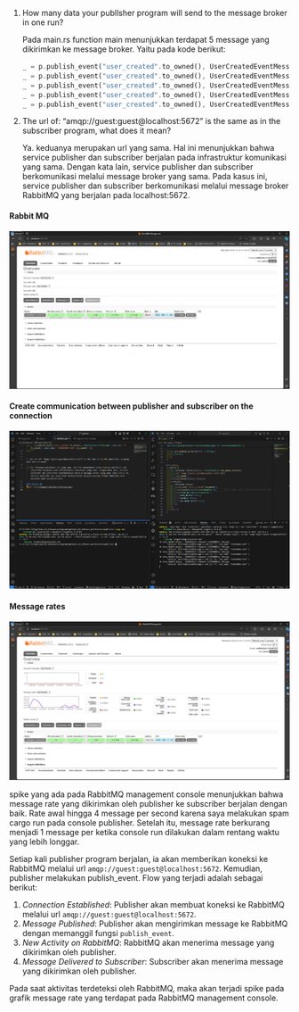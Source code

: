 1. How many data your publlsher program will send to the message broker in one run?

    Pada main.rs function main menunjukkan terdapat 5 message yang dikirimkan ke message broker. Yaitu pada kode berikut:
    ```rust
    _ = p.publish_event("user_created".to_owned(), UserCreatedEventMessage { user_id: "1" to_owned(), user_name: "2206810042-Amir".to_owned() });
    _ = p.publish_event("user_created".to_owned(), UserCreatedEventMessage { user_id: "2" to_owned(), user_name: "2206810042-Budi".to_owned() });
    _ = p.publish_event("user_created".to_owned(), UserCreatedEventMessage { user_id: "3" to_owned(), user_name: "2206810042-Cica".to_owned() });
    _ = p.publish_event("user_created".to_owned(), UserCreatedEventMessage { user_id: "4" to_owned(), user_name: "2206810042-Dira".to_owned() });
    _ = p.publish_event("user_created".to_owned(), UserCreatedEventMessage { user_id: "5" to_owned(), user_name: "2206810042-Emir".to_owned() });
    ```


2. The url of: “amqp://guest:guest@localhost:5672” is the same as in the subscriber program, what does it mean?

    Ya. keduanya merupakan url yang sama. Hal ini menunjukkan bahwa service publisher dan subscriber berjalan pada infrastruktur komunikasi yang sama. Dengan kata lain, service publisher dan subscriber berkomunikasi melalui message broker yang sama. Pada kasus ini, service publisher dan subscriber berkomunikasi melalui message broker RabbitMQ yang berjalan pada localhost:5672.

#### Rabbit MQ
![alt text](images/rabbitmq-overview.png)

#### Create communication between publisher and subscriber on the connection
![alt text](images/event-sent.png)

#### Message rates
![alt text](images/message-chart.png)

spike yang ada pada RabbitMQ management console menunjukkan bahwa message rate yang dikirimkan oleh publisher ke subscriber berjalan dengan baik. Rate awal hingga 4 message per second karena saya melakukan spam cargo run pada console publisher. Setelah itu, message rate berkurang menjadi 1 message per ketika console run dilakukan dalam rentang waktu yang lebih longgar.

Setiap kali publisher program berjalan, ia akan memberikan koneksi ke RabbitMQ melalui url `amqp://guest:guest@localhost:5672`. Kemudian, publisher melakukan publish_event. Flow yang terjadi adalah sebagai berikut:

1. *Connection Established*: Publisher akan membuat koneksi ke RabbitMQ melalui url `amqp://guest:guest@localhost:5672`.
2. *Message Published*: Publisher akan mengirimkan message ke RabbitMQ dengan memanggil fungsi `publish_event`.
3. *New Activity on RabbitMQ*: RabbitMQ akan menerima message yang dikirimkan oleh publisher.
4. *Message Delivered to Subscriber*: Subscriber akan menerima message yang dikirimkan oleh publisher.

Pada saat aktivitas terdeteksi oleh RabbitMQ, maka akan terjadi spike pada grafik message rate yang terdapat pada RabbitMQ management console.